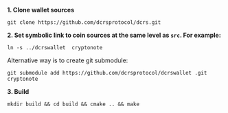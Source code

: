 **1. Clone wallet sources**

```
git clone https://github.com/dcrsprotocol/dcrs.git
```

**2. Set symbolic link to coin sources at the same level as `src`. For example:**

```
ln -s ../dcrswallet  cryptonote
```

Alternative way is to create git submodule:

```
git submodule add https://github.com/dcrsprotocol/dcrswallet .git cryptonote
```

**3. Build**

```
mkdir build && cd build && cmake .. && make
```
